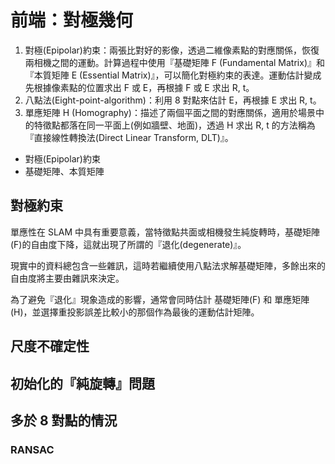 # 前端：對極幾何

1. 對極(Epipolar)約束：兩張比對好的影像，透過二維像素點的對應關係，恢復兩相機之間的運動。計算過程中使用『基礎矩陣 F (Fundamental Matrix)』和『本質矩陣 E (Essential Matrix)』，可以簡化對極約束的表達。運動估計變成先根據像素點的位置求出 F 或 E，再根據 F 或 E 求出 R, t。
2. 八點法(Eight-point-algorithm)：利用 8 對點來估計 E，再根據 E 求出 R, t。
3. 單應矩陣 H (Homography)：描述了兩個平面之間的對應關係，適用於場景中的特徵點都落在同一平面上(例如牆壁、地面)，透過 H 求出 R, t 的方法稱為『直接線性轉換法(Direct Linear Transform, DLT)』。

* 對極(Epipolar)約束
* 基礎矩陣、本質矩陣

## 對極約束

單應性在 SLAM 中具有重要意義，當特徵點共面或相機發生純旋轉時，基礎矩陣(F)的自由度下降，這就出現了所謂的『退化(degenerate)』。

現實中的資料總包含一些雜訊，這時若繼續使用八點法求解基礎矩陣，多餘出來的自由度將主要由雜訊來決定。

為了避免『退化』現象造成的影響，通常會同時估計 基礎矩陣(F) 和 單應矩陣(H)，並選擇重投影誤差比較小的那個作為最後的運動估計矩陣。

## 尺度不確定性

## 初始化的『純旋轉』問題

## 多於 8 對點的情況

### RANSAC